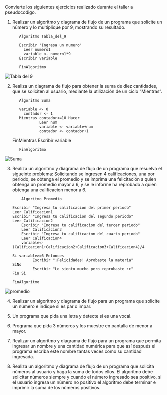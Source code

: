 
Convierte los siguientes ejercicios realizado durante el taller a pseudocodigo.

1. Realizar un algoritmo y diagrama de flujo de un programa que solicite un número y lo multiplique por 9, mostrando su resultado.

          Algoritmo Tabla_del_9
	
          Escribir 'Ingresa un numero'
        	Leer numero1
	        variable <- numero1*9
          Escribir variable

          FinAlgoritmo

![Tabla del 9](https://user-images.githubusercontent.com/101203478/159967531-60fc23f1-914b-4113-8008-c21a9a2d7dae.png)

2. Realiza un diagrama de flujo para obtener la suma de diez cantidades, que se soliciten al usuario, mediante la utilización de un ciclo “Mientras”. 

          Algoritmo Suma
	     
          variable <- 0
	        contador <- 1
          Mientras contador<=10 Hacer
		           Leer num
	        	   variable <- variable+num
		           contador <- contador+1
	  FinMientras
	  Escribir variable
       
          FinAlgoritmo

![Suma](https://user-images.githubusercontent.com/101203478/159971967-7e0dd1f6-9c2a-4ca8-b73b-6a9b4f3ea4a3.png)

3. Realiza un algoritmo y diagrama de flujo de un programa que resuelva el sigueinte problema: Solicitando se ingresen 4 calificaciones, una por periodo, se obtenga el promedio y se imprima una felicitación a quien obtenga un promedio mayor a 6, y se le informe ha reprobado a quien obtenga una calificacion menor a 6.

           Algoritmo Promedio
	   
	   Escribir "Ingresa tu calificacion del primer periodo"
	   Leer Calificacion1
	   Escribir "Ingresa tu calificacion del segundo periodo"
	   Leer Calificacion2
           Escribir "Ingresa tu calificacion del tercer periodo"
           Leer Calificacion3
           Escribir "Ingresa tu calificacion del cuarto periodo"
           Leer Calificacion4
           variable<-(Calificacion1+Calificacion2+Calificacion3+Calificacion4)/4
           
	   Si variable>=6 Entonces
	        	Escribir "¡Felicidades! Aprobaste la materia"
	   SiNo
	        	Escribir "Lo siento mucho pero reprobaste :c"
	   Fin Si
        
	   FinAlgoritmo

![promedio](https://user-images.githubusercontent.com/101203478/160151328-44695890-d5c1-42ac-a55d-838096c6307e.png)

4. Realizar un algoritmo y diagrama de flujo para un programa que solicite un número e indique si es par o impar.


5. Un programa que pida una letra y detecte si es una vocal.


6. Programa que pida 3 números y los muestre en pantalla de menor a mayor.


7. Realizar un algoritmo y diagrama de flujo para un programa que permita ingresar un nombre y una cantidad numérica para que así después el programa escriba este nombre tantas veces como su cantidad ingresada.


8. Realiza un algoritmo y diagrama de flujo de un programa que solicita números al usuario y haga la suma de todos ellos. El algoritmo debe solicitar números siempre y cuando el número ingresado sea positivo, si el usuario ingresa un número no positivo el algoritmo debe terminar e imprimir la suma de los números positivos.
